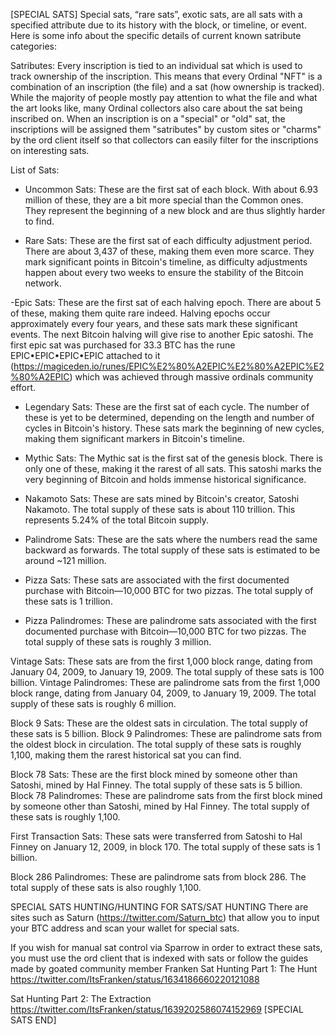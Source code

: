 [SPECIAL SATS]
Special sats, “rare sats”, exotic sats, are all sats with a specified attribute due to its history with the block, or timeline, or event. Here is some info about the specific details of current known satribute categories:

Satributes: 
Every inscription is tied to an individual sat which is used to track ownership of the inscription. This means that every Ordinal "NFT" is a combination of an inscription (the file) and a sat (how ownership is tracked). While the majority of people mostly pay attention to what the file and what the art looks like, many Ordinal collectors also care about the sat being inscribed on. When an inscription is on a "special" or "old" sat, the inscriptions will be assigned them "satributes" by custom sites or "charms" by the ord client itself so that collectors can easily filter for the inscriptions on interesting sats.

List of Sats:
- Uncommon Sats: These are the first sat of each block. With about 6.93 million of these, they are a bit more special than the Common ones. They represent the beginning of a new block and are thus slightly harder to find.

- Rare Sats: These are the first sat of each difficulty adjustment period. There are about 3,437 of these, making them even more scarce. They mark significant points in Bitcoin's timeline, as difficulty adjustments happen about every two weeks to ensure the stability of the Bitcoin network.

-Epic Sats: These are the first sat of each halving epoch. There are about 5 of these, making them quite rare indeed. Halving epochs occur approximately every four years, and these sats mark these significant events. The next Bitcoin halving will give rise to another Epic satoshi. The first epic sat was purchased for 33.3 BTC has the rune EPIC•EPIC•EPIC•EPIC attached to it (https://magiceden.io/runes/EPIC%E2%80%A2EPIC%E2%80%A2EPIC%E2%80%A2EPIC) which was achieved through massive ordinals community effort.

- Legendary Sats: These are the first sat of each cycle. The number of these is yet to be determined, depending on the length and number of cycles in Bitcoin's history. These sats mark the beginning of new cycles, making them significant markers in Bitcoin's timeline.

- Mythic Sats: The Mythic sat is the first sat of the genesis block. There is only one of these, making it the rarest of all sats. This satoshi marks the very beginning of Bitcoin and holds immense historical significance.

- Nakamoto Sats: These are sats mined by Bitcoin's creator, Satoshi Nakamoto. The total supply of these sats is about 110 trillion. This represents 5.24% of the total Bitcoin supply.

- Palindrome Sats: These are the sats where the numbers read the same backward as forwards. The total supply of these sats is estimated to be around ~121 million.

- Pizza Sats: These sats are associated with the first documented purchase with Bitcoin—10,000 BTC for two pizzas. The total supply of these sats is 1 trillion.

- Pizza Palindromes: These are palindrome sats associated with the first documented purchase with Bitcoin—10,000 BTC for two pizzas. The total supply of these sats is roughly 3 million.


Vintage Sats: These sats are from the first 1,000 block range, dating from January 04, 2009, to January 19, 2009. The total supply of these sats is 100 billion.
Vintage Palindromes: These are palindrome sats from the first 1,000 block range, dating from January 04, 2009, to January 19, 2009. The total supply of these sats is roughly 6 million.


Block 9 Sats: These are the oldest sats in circulation. The total supply of these sats is 5 billion.
Block 9 Palindromes: These are palindrome sats from the oldest block in circulation. The total supply of these sats is roughly 1,100, making them the rarest historical sat you can find.


Block 78 Sats: These are the first block mined by someone other than Satoshi, mined by Hal Finney. The total supply of these sats is 5 billion.
Block 78 Palindromes: These are palindrome sats from the first block mined by someone other than Satoshi, mined by Hal Finney. The total supply of these sats is roughly 1,100.


First Transaction Sats: These sats were transferred from Satoshi to Hal Finney on January 12, 2009, in block 170. The total supply of these sats is 1 billion.


Block 286 Palindromes: These are palindrome sats from block 286. The total supply of these sats is also roughly 1,100.


SPECIAL SATS HUNTING/HUNTING FOR SATS/SAT HUNTING
There are sites such as Saturn (https://twitter.com/Saturn_btc) that allow you to input your BTC address and scan your wallet for special sats.

If you wish for manual sat control via Sparrow in order to extract these sats, you must use the ord client that is indexed with sats or follow the guides made by goated community member Franken 
Sat Hunting Part 1: The Hunt
https://twitter.com/ItsFranken/status/1634186660220121088

Sat Hunting Part 2: The Extraction
https://twitter.com/ItsFranken/status/1639202586074152969
[SPECIAL SATS END]